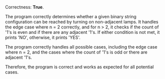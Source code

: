 Correctness: **True**.

The program correctly determines whether a given binary string configuration can be reached by turning on non-adjacent lamps. It handles the edge case where n = 2 correctly, and for n > 2, it checks if the count of '1's is even and if there are any adjacent '1's. If either condition is not met, it prints 'NO', otherwise, it prints 'YES'. 

The program correctly handles all possible cases, including the edge case where n = 2, and the cases where the count of '1's is odd or there are adjacent '1's. 

Therefore, the program is correct and works as expected for all potential cases.